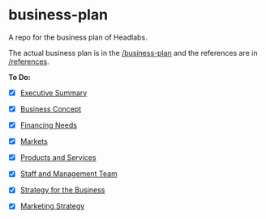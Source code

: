# business-plan
A repo for the business plan of Headlabs.

The actual business plan is in the [/business-plan](/business-plan) and the references are in [/references](/references).

__To Do:__
- [X] [Executive Summary](/business-plan/executive-summary.md)  
- [X] [Business Concept](/business-plan/business-concept.md)  
- [X] [Financing Needs ](/business-plan/financing-needs.md) 
- [X] [Markets](/business-plan/markets.md)  
- [X] [Products and Services](/business-plan/products-and-services.md)  
- [X] [Staff and Management Team](/business-plan/staff-and-management-team.md) 
- [X] [Strategy for the Business](/business-plan/strategy-for-the-business.md) 
- [X] [Marketing Strategy](/business-plan/marketing-strategy.md)


